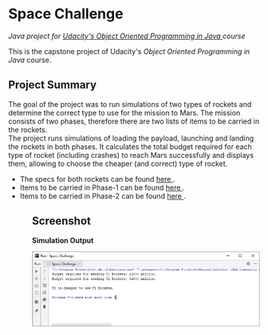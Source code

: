 # Space Challenge

<i> Java project for <a href = "https://in.udacity.com/course/object-oriented-programming-in-java--ud283" title = "Udacity's OOPS in Java"> Udacity's Object Oriented Programming in Java </a> course </i> 

This is the capstone project of Udacity's <i> Object Oriented Programming in Java </i> course.

Project Summary
---------------
The goal of the project was to run simulations of two types of rockets and determine the correct type to use for the mission to Mars. The mission consists of two phases, therefore there are two lists of items to be carried in the rockets. <br> The project runs simulations of loading the payload, launching and landing the rockets in both phases. It calculates the total budget required for each type of rocket (including crashes) to reach Mars successfully and displays them, allowing to choose the cheaper (and correct) type of rocket.

<ul>
<li>The specs for both rockets can be found <a href = "/specs/Rocket_Specs.txt"> here </a>. </li>
<li>Items to be carried in Phase-1 can be found <a href = "/specs/phase-1.txt"> here </a>. </li>
<li>Items to be carried in Phase-2 can be found <a href = "/specs/phase-2.txt"> here </a>. </li>
<ul>

Screenshot
----------
<b> Simulation Output </b>

![Simulation Output](screenshots/Output.PNG?raw=true "Simulation Output")
